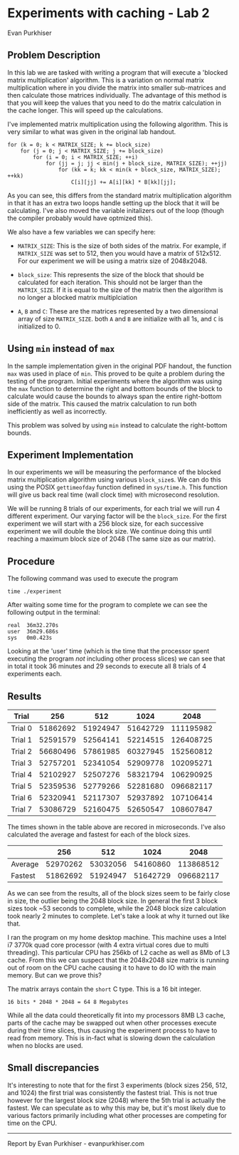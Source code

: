 # Experiments with caching - Lab 2

Evan Purkhiser

## Problem Description

In this lab we are tasked with writing a program that will execute a 'blocked
matrix multiplication' algorithm. This is a variation on normal matrix
multiplication where in you divide the matrix into smaller sub-matrices and
then calculate those matrices individually. The advantage of this method is
that you will keep the values that you need to do the matrix calculation in the
cache longer. This will speed up the calculations.

I've implemented matrix multiplication using the following algorithm. This is
very similar to what was given in the original lab handout.

	for (k = 0; k < MATRIX_SIZE; k += block_size)
		for (j = 0; j < MATRIX_SIZE; j += block_size)
			for (i = 0; i < MATRIX_SIZE; ++i)
				for (jj = j; jj < min(j + block_size, MATRIX_SIZE); ++jj)
					for (kk = k; kk < min(k + block_size, MATRIX_SIZE); ++kk)
						C[i][jj] += A[i][kk] * B[kk][jj];

As you can see, this differs from the standard matrix multiplication algorithm
in that it has an extra two loops handle setting up the block that it will be
calculating. I've also moved the variable initalizers out of the loop (though
the compiler probably would have optmized this).

We also have a few variables we can specify here:

 * `MATRIX_SIZE`: This is the size of both sides of the matrix. For example, if
   `MATRIX_SIZE` was set to 512, then you would have a matrix of 512x512. For
   our experiment we will be using a matrix size of 2048x2048.

 * `block_size`: This represents the size of the block that should be
   calculated for each iteration. This should not be larger than the
   `MATRIX_SIZE`. If it is equal to the size of the matrix then the algorithm
   is no longer a blocked matrix multiplciation 

 * `A`, `B` and `C`: These are the matrices represented by a two dimensional
   array of size `MATRIX_SIZE`. both `A` and `B` are initialize with all 1s,
   and `C` is initialized to 0.

## Using `min` instead of `max`

In the sample implementation given in the original PDF handout, the function
`max` was used in place of `min`. This proved to be quite a problem during the
testing of the program. Initial experiments where the algorithm was using the
`max` function to determine the right and bottom bounds of the block to
calculate would cause the bounds to always span the entire right-bottom side of
the matrix. This caused the matrix calculation to run both inefficiently as
well as incorrectly.

This problem was solved by using `min` instead to calculate the right-bottom
bounds.

## Experiment Implementation

In our experiments we will be measuring the performance of the blocked matrix
multiplication algorithm using various `block_size`s. We can do this using the
POSIX `gettimeofday` function defined in `sys/time.h`. This function will give
us back real time (wall clock time) with microsecond resolution.

We will be running 8 trials of our experiments, for each trial we will run 4
different experiment. Our varying factor will be the `block_size`. For the
first experiment we will start with a 256 block size, for each successive
experiment we will double the block size. We continue doing this until reaching
a maximum block size of 2048 (The same size as our matrix).

## Procedure

The following command was used to execute the program

    time ./experiment

After waiting some time for the program to complete we can see the following
output in the terminal:

    real  36m32.270s
	user  36m29.686s
	sys   0m0.423s

Looking at the 'user' time (which is the time that the processor spent executing
the program _not_ including other process slices) we can see that in total it
took 36 minutes and 29 seconds  to execute all 8 trials of 4 experiments each.

## Results

| Trial   | 256      | 512      | 1024     | 2048      |
| ------- | -------- | -------- | -------- | --------- |
| Trial 0 | 51862692 | 51924947 | 51642729 | 111195982 |
| Trial 1 | 52591579 | 52564141 | 52214515 | 126408725 |
| Trial 2 | 56680496 | 57861985 | 60327945 | 152560812 |
| Trial 3 | 52757201 | 52341054 | 52909778 | 102095271 |
| Trial 4 | 52102927 | 52507276 | 58321794 | 106290925 |
| Trial 5 | 52359536 | 52779266 | 52281680 | 096682117 |
| Trial 6 | 52320941 | 52117307 | 52937892 | 107106414 |
| Trial 7 | 53086729 | 52160475 | 52650547 | 108607847 |

The times shown in the table above are recored in microseconds. I've also
calculated the average and fastest for each of the block sizes.

|          | 256      | 512      | 1024     | 2048      |
| -------- | -------- | -------- | -------- | --------- |
| Average  | 52970262 | 53032056 | 54160860 | 113868512 |
| Fastest  | 51862692 | 51924947 | 51642729 | 096682117 |

As we can see from the results, all of the block sizes seem to be fairly close
in size, the outlier being the 2048 block size. In general the first 3 block
sizes took ~53 seconds to complete, while the 2048 block size calculation took
nearly 2 minutes to complete. Let's take a look at why it turned out like that.

I ran the program on my home desktop machine. This machine uses a Intel i7
3770k quad core processor (with 4 extra virtual cores due to multi threading).
This particular CPU has 256kb of L2 cache as well as 8Mb of L3 cache. From this
we can suspect that the 2048x2048 size matrix is running out of room on the CPU
cache causing it to have to do IO with the main memory. But can we prove this?

The matrix arrays contain the `short` C type. This is a 16 bit integer.

	16 bits * 2048 * 2048 = 64 8 Megabytes

While all the data could theoretically fit into my processors 8MB L3 cache,
parts of the cache may be swapped out when other processes execute during their
time slices, thus causing the experiment process to have to read from memory.
This is in-fact what is slowing down the calculation when no blocks are used.

## Small discrepancies

It's interesting to note that for the first 3 experiments (block sizes 256, 512,
and 1024) the first trial was consistently the fastest trial. This is not true
however for the largest block size (2048) where the 5th trial is actually the
fastest. We can speculate as to why this may be, but it's most likely due to
various factors primarily including what other processes are competing for time
on the CPU.

---
Report by Evan Purkhiser - evanpurkhiser.com
